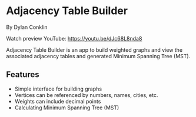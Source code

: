 # Adjacency Table Builder

By Dylan Conklin

Watch preview YouTube: https://youtu.be/dJc68L8nda8

Adjacency Table Builder is an app to build weighted graphs and view the associated adjacency tables and generated Minimum Spanning Tree (MST).

## Features

- Simple interface for building graphs
- Vertices can be referenced by numbers, names, cities, etc.
- Weights can include decimal points
- Calculating Minimum Spanning Tree (MST)
